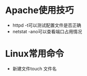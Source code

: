 
# **Apache使用技巧**  
* httpd -t可以测试配置文件是否正确  
* netstat -ano可以查看端口占用情况  

# **Linux常用命令**
* 新建文件touch 文件名
